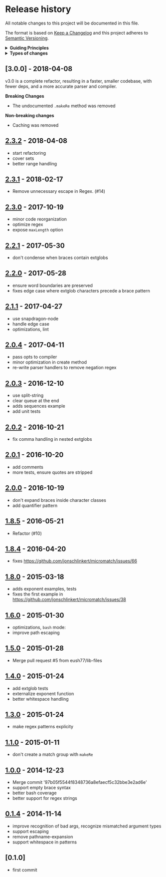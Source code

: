 # Release history

All notable changes to this project will be documented in this file.

The format is based on [Keep a Changelog](http://keepachangelog.com/en/1.0.0/)
and this project adheres to [Semantic Versioning](http://semver.org/spec/v2.0.0.html).

<details>
  <summary><strong>Guiding Principles</strong></summary>

- Changelogs are for humans, not machines.
- There should be an entry for every single version.
- The same types of changes should be grouped.
- Versions and sections should be linkable.
- The latest version comes first.
- The release date of each versions is displayed.
- Mention whether you follow Semantic Versioning.

</details>

<details>
  <summary><strong>Types of changes</strong></summary>

Changelog entries are classified using the following labels _(from [keep-a-changelog](http://keepachangelog.com/)_):

- `Added` for new features.
- `Changed` for changes in existing functionality.
- `Deprecated` for soon-to-be removed features.
- `Removed` for now removed features.
- `Fixed` for any bug fixes.
- `Security` in case of vulnerabilities.

</details>

## [3.0.0] - 2018-04-08

v3.0 is a complete refactor, resulting in a faster, smaller codebase, with fewer deps, and a more accurate parser and
compiler.

**Breaking Changes**

- The undocumented `.makeRe` method was removed

**Non-breaking changes**

- Caching was removed

## [2.3.2] - 2018-04-08

- start refactoring
- cover sets
- better range handling

## [2.3.1] - 2018-02-17

- Remove unnecessary escape in Regex. (#14)

## [2.3.0] - 2017-10-19

- minor code reorganization
- optimize regex
- expose `maxLength` option

## [2.2.1] - 2017-05-30

- don't condense when braces contain extglobs

## [2.2.0] - 2017-05-28

- ensure word boundaries are preserved
- fixes edge case where extglob characters precede a brace pattern

## [2.1.1] - 2017-04-27

- use snapdragon-node
- handle edge case
- optimizations, lint

## [2.0.4] - 2017-04-11

- pass opts to compiler
- minor optimization in create method
- re-write parser handlers to remove negation regex

## [2.0.3] - 2016-12-10

- use split-string
- clear queue at the end
- adds sequences example
- add unit tests

## [2.0.2] - 2016-10-21

- fix comma handling in nested extglobs

## [2.0.1] - 2016-10-20

- add comments
- more tests, ensure quotes are stripped

## [2.0.0] - 2016-10-19

- don't expand braces inside character classes
- add quantifier pattern

## [1.8.5] - 2016-05-21

- Refactor (#10)

## [1.8.4] - 2016-04-20

- fixes https://github.com/jonschlinkert/micromatch/issues/66

## [1.8.0] - 2015-03-18

- adds exponent examples, tests
- fixes the first example in https://github.com/jonschlinkert/micromatch/issues/38

## [1.6.0] - 2015-01-30

- optimizations, `bash` mode:
- improve path escaping

## [1.5.0] - 2015-01-28

- Merge pull request #5 from eush77/lib-files

## [1.4.0] - 2015-01-24

- add extglob tests
- externalize exponent function
- better whitespace handling

## [1.3.0] - 2015-01-24

- make regex patterns explicity

## [1.1.0] - 2015-01-11

- don't create a match group with `makeRe`

## [1.0.0] - 2014-12-23

- Merge commit '97b05f5544f8348736a8efaecf5c32bbe3e2ad6e'
- support empty brace syntax
- better bash coverage
- better support for regex strings

## [0.1.4] - 2014-11-14

- improve recognition of bad args, recognize mismatched argument types
- support escaping
- remove pathname-expansion
- support whitespace in patterns

## [0.1.0]

- first commit

[2.3.2]: https://github.com/micromatch/braces/compare/2.3.1...2.3.2

[2.3.1]: https://github.com/micromatch/braces/compare/2.3.0...2.3.1

[2.3.0]: https://github.com/micromatch/braces/compare/2.2.1...2.3.0

[2.2.1]: https://github.com/micromatch/braces/compare/2.2.0...2.2.1

[2.2.0]: https://github.com/micromatch/braces/compare/2.1.1...2.2.0

[2.1.1]: https://github.com/micromatch/braces/compare/2.1.0...2.1.1

[2.1.0]: https://github.com/micromatch/braces/compare/2.0.4...2.1.0

[2.0.4]: https://github.com/micromatch/braces/compare/2.0.3...2.0.4

[2.0.3]: https://github.com/micromatch/braces/compare/2.0.2...2.0.3

[2.0.2]: https://github.com/micromatch/braces/compare/2.0.1...2.0.2

[2.0.1]: https://github.com/micromatch/braces/compare/2.0.0...2.0.1

[2.0.0]: https://github.com/micromatch/braces/compare/1.8.5...2.0.0

[1.8.5]: https://github.com/micromatch/braces/compare/1.8.4...1.8.5

[1.8.4]: https://github.com/micromatch/braces/compare/1.8.0...1.8.4

[1.8.0]: https://github.com/micromatch/braces/compare/1.6.0...1.8.0

[1.6.0]: https://github.com/micromatch/braces/compare/1.5.0...1.6.0

[1.5.0]: https://github.com/micromatch/braces/compare/1.4.0...1.5.0

[1.4.0]: https://github.com/micromatch/braces/compare/1.3.0...1.4.0

[1.3.0]: https://github.com/micromatch/braces/compare/1.2.0...1.3.0

[1.2.0]: https://github.com/micromatch/braces/compare/1.1.0...1.2.0

[1.1.0]: https://github.com/micromatch/braces/compare/1.0.0...1.1.0

[1.0.0]: https://github.com/micromatch/braces/compare/0.1.4...1.0.0

[0.1.4]: https://github.com/micromatch/braces/compare/0.1.0...0.1.4

[Unreleased]: https://github.com/micromatch/braces/compare/0.1.0...HEAD

[keep-a-changelog]: https://github.com/olivierlacan/keep-a-changelog